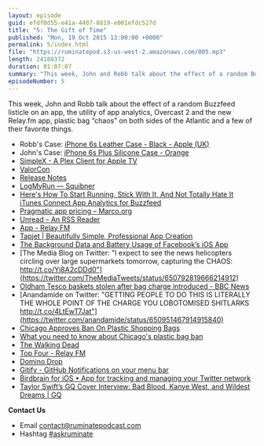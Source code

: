 ```yaml
---
layout: episode
guid: efdf0d55-e41a-4407-8819-e001efdc527d
title: "5: The Gift of Time"
published: "Mon, 19 Oct 2015 13:00:00 +0000"
permalink: 5/index.html
file: "https://ruminatepod.s3-us-west-2.amazonaws.com/005.mp3"
length: 24188372
duration: 01:07:07
summary: "This week, John and Robb talk about the effect of a random Buzzfeed listicle on an app, the utility of app analytics, Overcast 2 and the new Relay.fm app, plastic bag “chaos” on both sides of the Atlantic and a few of their favorite things."
episodeNumber: 5
---
```


This week, John and Robb talk about the effect of a random Buzzfeed listicle on an app, the utility of app analytics, Overcast 2 and the new Relay.fm app, plastic bag “chaos” on both sides of the Atlantic and a few of their favorite things.

*   Robb's Case: [iPhone 6s Leather Case - Black - Apple (UK)](http://www.apple.com/uk/shop/product/MKXW2ZM/A/iphone-6s-leather-case-black?fnode=e3e91636cafb9dd9166458b0a6122198a4629dc556642296d7899c4d9e66ee2c3e87d3a4f43c0dacc56b0b1d5f1ca3b5089d0788d43941234e88279fdb5a8d4621c005d6f579d4d1575f4729c502efb0d6d121f6cbc01edfaa8c1708357928a018d615c973971e286c6c2abd4028a5ef)
*   John's Case: [iPhone 6s Plus Silicone Case - Orange](http://www.apple.com/shop/product/MKXJ2ZM/A/iphone-6s-plus-silicone-case-charcoal-gray?fnode=43638ed6aef8b6b666e9461188124a505a5935d0fe5773e7dd8f38cd0964aba2afc24ce386c1e4902815eb5a930023d386c5d467f24ae92dc3e25651554f8895461b7eede462355a59db8b92954c20a69fb0343dde16593dac972f9a061e973d46631255e3324b0392c16f2e7189d366)
*   [SimpleX - A Plex Client for Apple TV](http://simplex.video/)
*   [ValorCon](http://valorcon.com/)
*   [Release Notes](http://releasenotes.tv/)
*   [LogMyRun — Squibner](http://squibner.com/logmyrun)
*   [Here's How To Start Running, Stick With It, And Not Totally Hate It](http://www.buzzfeed.com/sallytamarkin/heres-how-to-actually-start-running-if-youre-a-total-beginne#.ao27WByYr7)  
    [iTunes Connect App Analytics for Buzzfeed](http://d.pr/i/1kWId)
*   [Pragmatic app pricing – Marco.org](http://www.marco.org/2015/10/13/pragmatic-pricing)
*   [Unread – An RSS Reader](https://itunes.apple.com/us/app/unread-rss-news-reader/id911364254?mt=8)
*   [App - Relay FM](https://itunes.apple.com/us/app/relay-fm/id1044683556?mt=8&at=1001l88w&ct=ep5)
*   [Tapjet | Beautifully Simple, Professional App Creation](http://tapjet.co/)
*   [The Background Data and Battery Usage of Facebook’s iOS App](https://www.macstories.net/linked/the-background-data-and-battery-usage-of-facebooks-ios-app/)
*   [The Media Blog on Twitter: "I expect to see the news helicopters circling over large supermarkets tomorrow, capturing the CHAOS: http://t.co/Yj8A2cDDd0"](https://twitter.com/TheMediaTweets/status/650792819666214912)
*   [Oldham Tesco baskets stolen after bag charge introduced - BBC News](http://www.bbc.co.uk/news/uk-england-manchester-34522034?ns_mchannel=social&ns_campaign=bbc_england&ns_source=twitter&ns_linkname=english_regions)
*   [Anandamide on Twitter: "GETTING PEOPLE TO DO THIS IS LITERALLY THE WHOLE POINT OF THE CHARGE YOU LOBOTOMISED SHITLARKS http://t.co/4LtEwT7Jat"](https://twitter.com/anandamide/status/650951467914915840)
*   [Chicago Approves Ban On Plastic Shopping Bags](http://www.huffingtonpost.com/2014/04/30/chicago-bans-plastic-bags_n_5241854.html)
*   [What you need to know about Chicago's plastic bag ban](http://www.timeout.com/chicago/blog/what-you-need-to-know-about-chicagos-plastic-bag-ban)
*   [The Walking Dead](https://itunes.apple.com/us/tv-season/the-walking-dead-season-6/id1032845253?at=1001l88w&ct=ep5)
*   [Top Four - Relay FM](https://itunes.apple.com/us/podcast/top-four/id1031275903?mt=2&at=1001l88w&ct=ep5)
*   [Domino Drop](https://itunes.apple.com/us/app/domino-drop/id955290679?mt=8&at=1001l88w&ct=ep5)
*   [Gitify - GitHub Notifications on your menu bar](http://gitify.io/)
*   [Birdbrain for iOS • App for tracking and managing your Twitter network](https://itunes.apple.com/us/app/birdbrain-statistics-for-twitter/id322796852?mt=8&at=1001l88w&ct=ep5)
*   [Taylor Swift’s GQ Cover Interview: Bad Blood, Kanye West, and Wildest Dreams | GQ](http://www.gq.com/story/taylor-swift-gq-cover-story)

**Contact Us**

*   Email contact@ruminatepodcast.com
*   Hashtag [#askruminate](https://twitter.com/search?q=askruminate)
